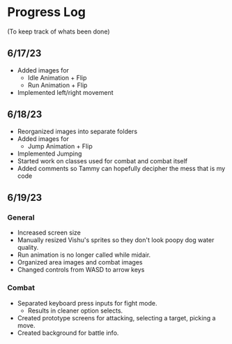 # Progress Log
(To keep track of whats been done)

## 6/17/23
* Added images for
  * Idle Animation + Flip
  * Run Animation + Flip
* Implemented left/right movement

## 6/18/23
* Reorganized images into separate folders
* Added images for
  * Jump Animation + Flip
* Implemented Jumping
* Started work on classes used for combat and combat itself
* Added comments so Tammy can hopefully decipher the mess that is my code

## 6/19/23

### General
* Increased screen size
* Manually resized Vishu's sprites so they don't look poopy dog water quality.
* Run animation is no longer called while midair.
* Organized area images and combat images
* Changed controls from WASD to arrow keys

### Combat
* Separated keyboard press inputs for fight mode.
  * Results in cleaner option selects.
* Created prototype screens for attacking, selecting a target, picking a move.
* Created background for battle info.
